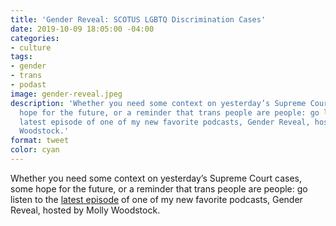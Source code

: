 ```yaml
---
title: 'Gender Reveal: SCOTUS LGBTQ Discrimination Cases'
date: 2019-10-09 18:05:00 -04:00
categories:
- culture
tags:
- gender
- trans
- podast
image: gender-reveal.jpeg
description: 'Whether you need some context on yesterday’s Supreme Court cases, some
  hope for the future, or a reminder that trans people are people: go listen to the
  latest episode of one of my new favorite podcasts, Gender Reveal, hosted by Molly
  Woodstock.'
format: tweet
color: cyan
---
```


Whether you need some context on yesterday’s Supreme Court cases, some hope for the future, or a reminder that trans people are people: go listen to the [latest episode](http://gender.libsyn.com/bonus-scotus-lgbtq-discrimination-cases) of one of my new favorite podcasts, Gender Reveal, hosted by Molly Woodstock.